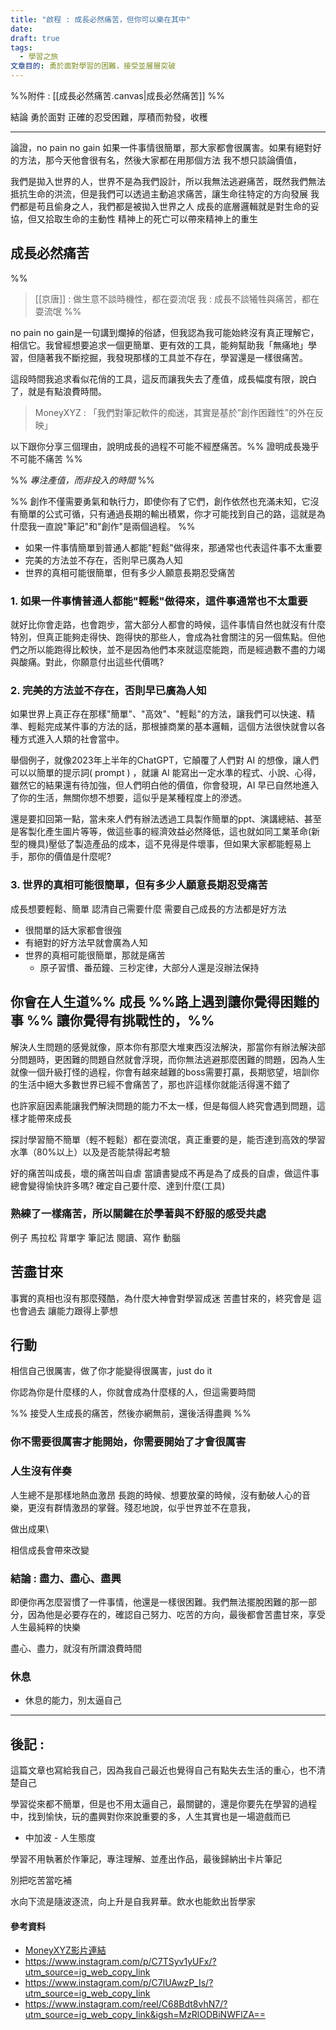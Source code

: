 ```yaml
---
title: "啟程 : 成長必然痛苦，但你可以樂在其中"
date: 
draft: true
tags:
  - 學習之旅
文章目的: 勇於面對學習的困難，接受並層層突破
---
```

%%附件 : [[成長必然痛苦.canvas|成長必然痛苦]] %%

結論 勇於面對
正確的忍受困難，厚積而勃發，收穫

---
論證，no pain no gain 如果一件事情很簡單，那大家都會很厲害。如果有絕對好的方法，那今天他會很有名，然後大家都在用那個方法
我不想只談論價值，

我們是拋入世界的人，世界不是為我們設計，所以我無法逃避痛苦，既然我們無法抵抗生命的洪流，但是我們可以透過主動追求痛苦，讓生命往特定的方向發展
我們都是苟且偷身之人，我們都是被拋入世界之人
成長的底層邏輯就是對生命的妥協，但又拾取生命的主動性
精神上的死亡可以帶來精神上的重生

## 成長必然痛苦
%% 
> [[京唐]] : 做生意不談時機性，都在耍流氓
> 我 : 成長不談犧牲與痛苦，都在耍流氓 %%

no pain no gain是一句講到爛掉的俗諺，但我認為我可能始終沒有真正理解它，相信它。我曾經想要追求一個更簡單、更有效的工具，能夠幫助我「無痛地」學習，但隨著我不斷挖掘，我發現那樣的工具並不存在，學習還是一樣很痛苦。

這段時間我追求看似花俏的工具，這反而讓我失去了產值，成長幅度有限，說白了，就是有點浪費時間。

> MoneyXYZ : 「我們對筆記軟件的痴迷，其實是基於”創作困難性”的外在反映」

以下跟你分享三個理由，說明成長的過程不可能不經歷痛苦。%% 證明成長幾乎不可能不痛苦 %%

%% *專注產值，而非投入的時間* %%

%% 創作不僅需要勇氣和執行力，即使你有了它們，創作依然也充滿未知，它沒有簡單的公式可循，只有通過長期的輸出積累，你才可能找到自己的路，這就是為什麼我一直說"筆記"和"創作"是兩個過程。 %%

- 如果一件事情簡單到普通人都能"輕鬆"做得來，那通常也代表這件事不太重要
- 完美的方法並不存在，否則早已廣為人知
- 世界的真相可能很簡單，但有多少人願意長期忍受痛苦

### 1. 如果一件事情普通人都能"輕鬆"做得來，這件事通常也不太重要

就好比你會走路，也會跑步，當大部分人都會的時候，這件事情自然也就沒有什麼特別，但真正能夠走得快、跑得快的那些人，會成為社會關注的另一個焦點。但他們之所以能跑得比較快，並不是因為他們本來就這麼能跑，而是經過數不盡的力竭與酸痛。對此，你願意付出這些代價嗎?

### 2. 完美的方法並不存在，否則早已廣為人知

如果世界上真正存在那樣"簡單"、"高效"、"輕鬆"的方法，讓我們可以快速、精準、輕鬆完成某件事的方法的話，那根據商業的基本邏輯，這個方法很快就會以各種方式進入人類的社會當中。

舉個例子，就像2023年上半年的ChatGPT，它顛覆了人們對 AI 的想像，讓人們可以以簡單的提示詞( prompt ) ，就讓 AI 能寫出一定水準的程式、小說、心得，雖然它的結果還有待加強，但人們明白他的價值，你會發現，AI 早已自然地進入了你的生活，無關你想不想要，這似乎是某種程度上的滲透。

還是要扣回第一點，當未來人們有辦法透過工具製作簡單的ppt、演講總結、甚至是客製化產生圖片等等，做這些事的經濟效益必然降低，這也就如同工業革命(新型的機具)壓低了製造產品的成本，這不見得是件壞事，但如果大家都能輕易上手，那你的價值是什麼呢?

### 3. 世界的真相可能很簡單，但有多少人願意長期忍受痛苦



成長想要輕鬆、簡單
認清自己需要什麼
需要自己成長的方法都是好方法

- 很間單的話大家都會很強
- 有絕對的好方法早就會廣為人知
- 世界的真相可能很簡單，那就是痛苦
	- 原子習慣、番茄鐘、三秒定律，大部分人還是沒辦法保持

## 你會在人生道%% 成長 %%路上遇到讓你覺得困難的事 %% 讓你覺得有挑戰性的，%%
 解決人生問題的感覺就像，原本你有那麼大堆東西沒法解決，那當你有辦法解決部分問題時，更困難的問題自然就會浮現，而你無法逃避那麼困難的問題，因為人生就像一個升級打怪的過程，你會有越來越難的boss需要打贏，長期慾望，培訓你的生活中絕大多數世界已經不會痛苦了，那也許這樣你就能活得還不錯了

也許家庭因素能讓我們解決問題的能力不太一樣，但是每個人終究會遇到問題，這樣才能帶來成長

探討學習簡不簡單（輕不輕鬆）都在耍流氓，真正重要的是，能否達到高效的學習水準（80%以上）以及是否能禁得起考驗



好的痛苦叫成長，壞的痛苦叫自虐
當讀書變成不再是為了成長的自虐，做這件事總會變得愉快許多嗎?
確定自己要什麼、達到什麼(工具)

### 熟練了一樣痛苦，所以關鍵在於學著與不舒服的感受共處

例子
馬拉松
背單字
筆記法
閱讀、寫作
動腦

## 苦盡甘來
事實的真相也沒有那麼殘酷，為什麼大神會對學習成迷
苦盡甘來的，終究會是
這也會過去
讓能力跟得上夢想

## 行動

相信自己很厲害，做了你才能變得很厲害，just do it

你認為你是什麼樣的人，你就會成為什麼樣的人，但這需要時間

%% 接受人生成長的痛苦，然後亦網無前，還後活得盡興 %%
### 你不需要很厲害才能開始，你需要開始了才會很厲害

### 人生沒有伴奏
人生總不是那樣地熱血激昂
長跑的時候、想要放棄的時候，沒有動破人心的音樂，更沒有群情激昂的掌聲。殘忍地說，似乎世界並不在意我，

做出成果\

相信成長會帶來改變
### 結論 : 盡力、盡心、盡興

即便你再怎麼習慣了一件事情，他還是一樣很困難。我們無法擺脫困難的那一部分，因為他是必要存在的，確認自己努力、吃苦的方向，最後都會苦盡甘來，享受人生最純粹的快樂

盡心、盡力，就沒有所謂浪費時間



### 休息

* 休息的能力，別太逼自己



---


## 後記 : 
這篇文章也寫給我自己，因為我自己最近也覺得自己有點失去生活的重心，也不清楚自己

學習從來都不簡單，但是也不用太逼自己，最關鍵的，還是你要先在學習的過程中，找到愉快，玩的盡興對你來說重要的多，人生其實也是一場遊戲而已

* 中加波 - 人生態度

學習不用執著於作筆記，專注理解、並產出作品，最後歸納出卡片筆記


別把吃苦當吃補

水向下流是隨波逐流，向上升是自我昇華。飲水也能飲出哲學家
#### 參考資料
- [MoneyXYZ影片連結](https://www.youtube.com/watch?v=5kNCcpM61eo)
- https://www.instagram.com/p/C7TSyv1yUFx/?utm_source=ig_web_copy_link
- https://www.instagram.com/p/C7lUAwzP_Is/?utm_source=ig_web_copy_link
- https://www.instagram.com/reel/C68Bdt8vhN7/?utm_source=ig_web_copy_link&igsh=MzRlODBiNWFlZA==